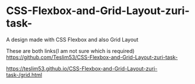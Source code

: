# CSS-Flexbox-and-Grid-Layout-zuri-task-
A design made with CSS Flexbox and also Grid Layout

These are both links(I am not sure which is required)
https://github.com/Teslim53/CSS-Flexbox-and-Grid-Layout-zuri-task-

https://teslim53.github.io/CSS-Flexbox-and-Grid-Layout-zuri-task-/grid.html
